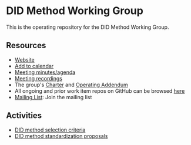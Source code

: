 # DID Method Working Group

This is the operating repository for the DID Method Working Group.

## Resources

- [Website](https://identity.foundation/working-groups/did-methods.html)
- [Add to calendar](https://calendar.google.com/event?action=TEMPLATE&tmeid=dTRpa3JmNThiZGczc2FzZHQ0bnFsdGRjcGxfMjAyNTAxMTVUMTcwMDAwWiBkZWNlbnRyYWxpemVkLmlkZW50aXR5QG0=&tmsrc=decentralized.identity%40gmail.com&scp=ALL)
- [Meeting minutes/agenda](https://github.com/decentralized-identity/did-methods/blob/main/AGENDA.md)
- [Meeting recordings](https://docs.google.com/spreadsheets/d/1wgccmMvIImx30qVE9GhRKWWv3vmL2ZyUauuKx3IfRmA/edit?gid=242845701#gid=242845701)
- The group's [Charter](https://github.com/decentralized-identity/org/blob/main/Org%20documents/WG%20documents/DIF_DID_Methods_WG_Charter_v1.pdf) and [Operating Addendum](https://github.com/decentralized-identity/org/blob/main/Org%20documents/WG%20documents/DIF_DID_Methods_Operating_Addendum_v1.pdf)
- All ongoing and prior work item repos on GitHub can be browsed [here](https://github.com/topics/wg-dm)
- [Mailing List](https://lists.identity.foundation/g/did-methods-wg): Join the mailing list

## Activities

- [DID method selection criteria](./selection-criteria/)
- [DID method standardization proposals](./method-proposals/)
